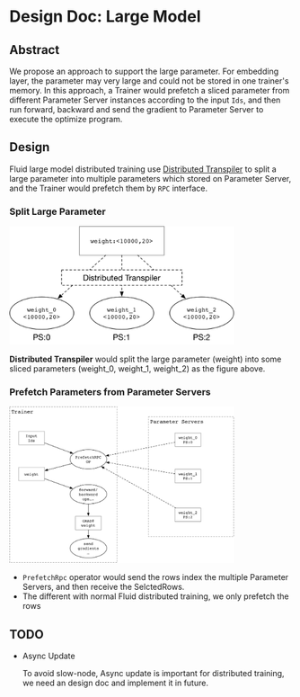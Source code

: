 # Design Doc: Large Model

## Abstract

We propose an approach to support the large parameter.
For embedding layer, the parameter may very large and could
not be stored in one trainer's memory. In this approach, a Trainer would
prefetch a sliced parameter from different Parameter Server instances
according to the input `Ids`, and then run forward, backward and send
the gradient to Parameter Server to execute the optimize program.

## Design

Fluid large model distributed training use 
[Distributed Transpiler](./parameter_server.md#distributed-transpiler) to split
a large parameter into multiple parameters which stored on Parameter Server, and
the Trainer would prefetch them by `RPC` interface.

### Split Large Parameter

<img src="src/split_parameter.png" width="400" />

**Distributed Transpiler** would split the large parameter
(weight) into some sliced parameters (weight_0, weight_1, weight_2) as the 
figure above.

### Prefetch Parameters from Parameter Servers

<img src="src/prefetch_parameters.png" width="400" />

- `PrefetchRpc` operator would send the rows index the multiple Parameter Servers,
  and then receive the SelctedRows.
- The different with normal Fluid distributed training, we only prefetch the rows

## TODO

- Async Update

  To avoid slow-node, Async update is important for distributed training,
  we need an design doc and implement it in future.
